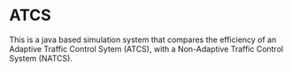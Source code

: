 # ATCS
This is a java based simulation system that compares the efficiency of an Adaptive Traffic Control Sytem (ATCS), with a Non-Adaptive Traffic Control System (NATCS).
